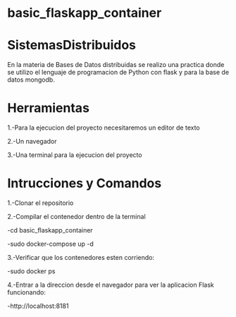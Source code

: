 # basic_flaskapp_container
# SistemasDistribuidos
En la materia de Bases de Datos distribuidas se realizo una practica donde se utilizo el lenguaje de programacion de Python con flask y para la base de datos mongodb.
# Herramientas
1.-Para la ejecucion del proyecto necesitaremos un editor de texto

2.-Un navegador

3.-Una terminal para la ejecucion del proyecto
# Intrucciones y Comandos 
1.-Clonar el repositorio

2.-Compilar el contenedor dentro de la terminal

 -cd basic_flaskapp_container
 
 -sudo docker-compose up -d
 
3.-Verificar que los contenedores esten corriendo:

  -sudo docker ps
  
4.-Entrar a la direccion desde el navegador para ver la aplicacion Flask funcionando:

  -http://localhost:8181
